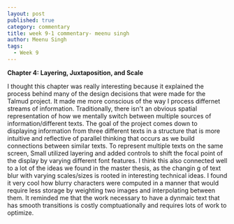 ```yaml
---
layout: post
published: true
category: commentary
title: week 9-1 commentary- meenu singh
author: Meenu Singh
tags:
  - Week 9
---
```

**Chapter 4: Layering, Juxtaposition, and Scale**

I thought this chapter was really interesting because it explained the process behind many of the design decisions that were made for the Talmud project. It made me more conscious of the way I process differnet streams of information. Traditionally, there isn't an obvious spatial representation of how we mentally switch between multiple sources of information/different texts. The goal of the project comes down to displaying information from three different texts in a structure that is more intuitive and reflective of parallel thinking that occurs as we build connections between similar texts. To represent multiple texts on the same screen, Small utilized layering and added controls to shift the focal point of the display by varying different font features. I think this also connected well to a lot of the ideas we found in the master thesis, as the changin g of text blur with varying scales/sizes is rooted in interesting technical ideas. I found it very cool how blurry characters were computed in a manner that would require less storage by weighting two images and interpolating between them. It reminded me that the work necessary to have a dynmaic text that has smooth transitions is costly comptuationally and requires lots of work to optimize.